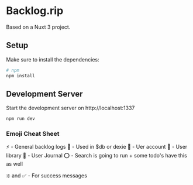 # Backlog.rip

Based on a Nuxt 3 project.

## Setup

Make sure to install the dependencies:

```bash
# npm
npm install

```

## Development Server

Start the development server on http://localhost:1337

```bash
npm run dev
```

### Emoji Cheat Sheet

⚡ - General backlog logs
💽 - Used in $db or dexie
🥸 - Uer account
🎴 - User library
📜 - User Journal
⭕ - Search is going to run + some todo's have this as well

❇️ and ✅ - For success messages
